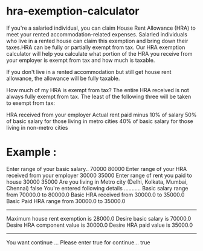 # hra-exemption-calculator

If you're a salaried individual, you can claim House Rent Allowance (HRA) to meet your rented accommodation-related expenses. Salaried individuals who live in a rented house can claim this exemption and bring down their taxes.HRA can be fully or partially exempt from tax. Our HRA exemption calculator will help you calculate what portion of the HRA you receive from your employer is exempt from tax and how much is taxable.

If you don't live in a rented accommodation but still get house rent allowance, the allowance will be fully taxable.

How much of my HRA is exempt from tax?
The entire HRA received is not always fully exempt from tax. The least of the following three will be taken to exempt from tax:

HRA received from your employer
Actual rent paid minus 10% of salary
50% of basic salary for those living in metro cities
40% of basic salary for those living in non-metro cities

# Example :

Enter range of your basic salary..
70000
80000
Enter range of your HRA received from your employer
30000
35000
Enter range of rent you paid to house
30000
35000
Are you living in Metro city (Delhi, Kolkata, Mumbai, Chennai)
false
You're entered following details ...........
Basic salary range from  70000.0 to 80000.0
Basic HRA received from  30000.0 to 35000.0
Basic Paid HRA range from  30000.0 to 35000.0

***************************************************
Maximum house rent exemption is 28000.0
Desire basic salary is 70000.0
Desire HRA component value is 30000.0
Desire HRA paid value is 35000.0
***************************************************

You want continue ... Please enter true for continue... 
true

